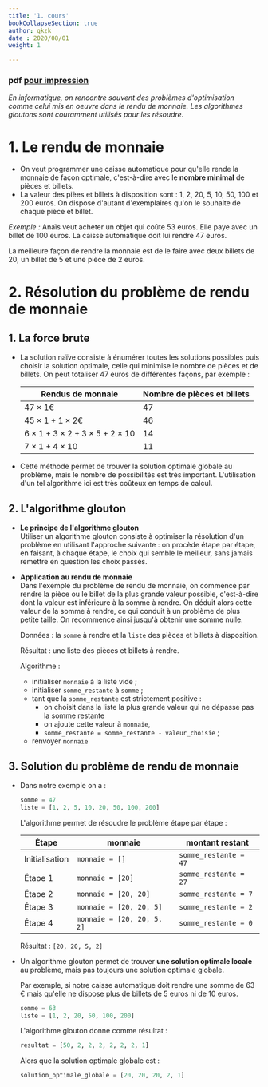 ```yaml
---
title: '1. cours'
bookCollapseSection: true
author: qkzk
date : 2020/08/01
weight: 1

---
```


### pdf [pour impression](/uploads/docsnsi/algo/glouton/1_cours.pdf)

_En informatique, on rencontre souvent des problèmes d'optimisation comme
celui mis en oeuvre dans le rendu de monnaie. Les algorithmes gloutons sont
couramment utilisés pour les résoudre._

# 1. Le rendu de monnaie

* On veut programmer une caisse automatique pour qu'elle rende la monnaie
    de façon optimale, c'est-à-dire avec le **nombre minimal** de pièces et
    billets.
* La valeur des pièes et billets à disposition sont : 1, 2, 20, 5, 10, 50, 100 et
    200 euros. On dispose d'autant d'exemplaires qu'on le souhaite de chaque
    pièce et billet.

_Exemple :_ Anaïs veut acheter un objet qui coûte 53 euros. Elle paye avec un
billet de 100 euros. La caisse automatique doit lui rendre 47 euros.

La meilleure façon de rendre la monnaie est de le faire avec deux billets de 20,
un billet de 5 et une pièce de 2 euros.

# 2. Résolution du problème de rendu de monnaie

## 1. La force brute

* La solution naïve consiste à énumérer toutes les solutions possibles puis
    choisir la solution optimale, celle qui minimise le nombre de pièces et
    de billets. On peut totaliser 47 euros de différentes façons, par exemple :

    | Rendus de monnaie                                 | Nombre de pièces et billets |
    |---------------------------------------------------|-----------------------------|
    | $47 \times 1$€                                    | 47                          |
    | $45 \times 1 + 1 \times 2$€                       | 46                          |
    | $6\times 1 + 3\times 2 + 3 \times 5 + 2\times 10$ | 14                          |
    | $7 \times 1 + 4 \times 10$                        | 11                          |


* Cette méthode permet de trouver la solution optimale globale au problème,
    mais le nombre de possibilités est très important. L'utilisation d'un tel
    algorithme ici est très coûteux en temps de calcul.

## 2. L'algorithme glouton

* **Le principe de l'algorithme glouton**\
    Utiliser un algorithme glouton consiste à optimiser la résolution d'un
    problème en utilisant l'approche suivante : on procède étape par étape,
    en faisant, à chaque étape, le choix qui semble le meilleur, sans jamais
    remettre en question les choix passés.

* **Application au rendu de monnaie**\
    Dans l'exemple du problème de rendu de monnaie, on commence par rendre la
    pièce ou le billet de la plus grande valeur possible, c'est-à-dire dont
    la valeur est inférieure à la somme à rendre. On déduit alors cette valeur
    de la somme à rendre, ce qui conduit à un problème de plus petite taille.
    On recommence ainsi jusqu'à obtenir une somme nulle.

    Données : la `somme` à rendre et la `liste` des pièces et billets à
    disposition.

    Résultat : une liste des pièces et billets à rendre.

    Algorithme :

    * initialiser `monnaie` à la liste vide ;
    * initialiser `somme_restante` à `somme` ;
    * tant que la `somme_restante` est strictement positive :
        * on choisit dans la liste la plus grande valeur qui ne dépasse pas
            la somme restante
        * on ajoute cette valeur à `monnaie`,
        * `somme_restante = somme_restante - valeur_choisie` ;
    * renvoyer `monnaie`

## 3. Solution du problème de rendu de monnaie

* Dans notre exemple on a :

    ```python
    somme = 47
    liste = [1, 2, 5, 10, 20, 50, 100, 200]
    ```

    L'algorithme permet de résoudre le problème étape par étape :

    | Étape          | monnaie                    | montant restant       |
    |----------------|----------------------------|-----------------------|
    | Initialisation | `monnaie = []`             | `somme_restante = 47` |
    | Étape 1        | `monnaie = [20]`           | `somme_restante = 27` |
    | Étape 2        | `monnaie = [20, 20]`       | `somme_restante = 7`  |
    | Étape 3        | `monnaie = [20, 20, 5]`    | `somme_restante = 2`  |
    | Étape 4        | `monnaie = [20, 20, 5, 2]` | `somme_restante = 0`  |

    Résultat : `[20, 20, 5, 2]`

* Un algorithme glouton permet de trouver **une solution optimale locale** au
    problème, mais pas toujours une solution optimale globale.

    Par exemple, si notre caisse automatique doit rendre une somme de 63 €
    mais qu'elle ne dispose plus de billets de 5 euros ni de 10 euros.

    ```python
    somme = 63
    liste = [1, 2, 20, 50, 100, 200]
    ```

    L'algorithme glouton donne comme résultat :

    ```python
    resultat = [50, 2, 2, 2, 2, 2, 2, 1]
    ```

    Alors que la solution optimale globale est :

    ```python
    solution_optimale_globale = [20, 20, 20, 2, 1]
    ```


